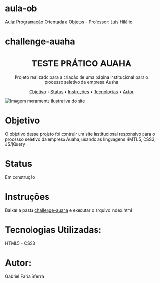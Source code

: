 # aula-ob
Aula: Programação Orientada a Objetos - Professor: Luis Hilário
# challenge-auaha
<h1 align="center"; color: #f0f>TESTE PRÁTICO AUAHA</h1>
<p align="center">Projeto realizado para a criação de uma página institucional para o processo seletivo da empresa Auaha</p>
<p align="center">
<a href="#objetivo">Objetivo</a> •
<a href="status">Status</a> • 
<a href="#instrucoes">Instruções</a> • 
<a href="#tecnologias">Tecnologias</a> • 
<a href="#autor">Autor</a> 
</p>
<img src="https://user-images.githubusercontent.com/83479037/152681268-342d1478-1190-4b0a-8353-3ea33d3de805.png" alt="Imagem meramente ilustrativa do site">
<div id="objetivo">
  <h1>Objetivo</h1>
  <p>O objetivo desse projeto foi contruir um site institucional responsivo para o processo seletivo da empresa Auaha, usando as linguagens HMTL5, CSS3, JS/jQuery</p>
<div id="status">
  <h1>Status</h1>
  <p>Em construção</p>
<div id="instrucoes">
  <h1>Instruções</h1>
  <p>Baixar a pasta <a href="https://github.com/Hyperzinhu/challenge-auaha/tree/main/challenge-auaha">challenge-auaha</a> e executar o arquivo index.html</p>
<div id="tecnologias">
  <h1>Tecnologias Utilizadas:</h1>
  <p>HTML5 - CSS3
<div id="autor">
  <h1>Autor:</h1>
  <p>Gabriel Faria Sferra </p>
